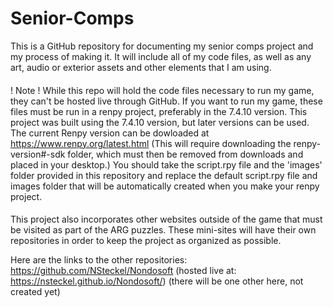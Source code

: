 # Senior-Comps
This is a GitHub repository for documenting my senior comps project and my process of making it. It will include all of my code files, as well as any art, audio or exterior assets and other elements that I am using. 

####
! Note ! While this repo will hold the code files necessary to run my game, they can't be hosted live through GitHub. If you want to run my game, these files must be run in a renpy project, preferably in the 7.4.10 version. This project was built using the 7.4.10 version, but later versions can be used. The current Renpy version can be dowloaded at https://www.renpy.org/latest.html (This will require downloading the renpy-version#-sdk folder, which must then be removed from downloads and placed in your desktop.) You should take the script.rpy file and the 'images' folder provided in this repository and replace the default script.rpy file and images folder that will be automatically created when you make your renpy project. 
####

This project also incorporates other websites outside of the game that must be visited as part of the ARG puzzles. These mini-sites will have their own repositories in order to keep the project as organized as possible.

Here are the links to the other repositories:
https://github.com/NSteckel/Nondosoft (hosted live at: https://nsteckel.github.io/Nondosoft/)
(there will be one other here, not created yet)
